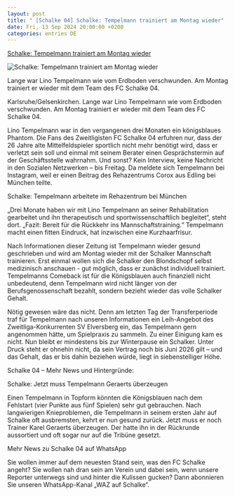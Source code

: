 ```yaml
---
layout: post
title: " [Schalke 04] Schalke: Tempelmann trainiert am Montag wieder"
date: Fri, 13 Sep 2024 20:00:00 +0200
categories: entries DE
---
```

[Schalke: Tempelmann trainiert am Montag wieder](https://www.waz.de/sport/fc-schalke-04/article407251017/schalke-tempelmann-trainiert-am-montag-wieder.html)

![Schalke: Tempelmann trainiert am Montag wieder](https://img.sparknews.funkemedien.de/405910495/405910495_1725318171_v16_9_1600.jpeg)

Lange war Lino Tempelmann wie vom Erdboden verschwunden. Am Montag trainiert er wieder mit dem Team des FC Schalke 04.

Karlsruhe/Gelsenkirchen. Lange war Lino Tempelmann wie vom Erdboden verschwunden. Am Montag trainiert er wieder mit dem Team des FC Schalke 04.

Lino Tempelmann war in den vergangenen drei Monaten ein königsblaues Phantom. Die Fans des Zweitligisten FC Schalke 04 erfuhren nur, dass der 26 Jahre alte Mittelfeldspieler sportlich nicht mehr benötigt wird, dass er verletzt sein soll und einmal mit seinem Berater einen Gesprächstermin auf der Geschäftsstelle wahrnahm. Und sonst? Kein Interview, keine Nachricht in den Sozialen Netzwerken – bis Freitag. Da meldete sich Tempelmann bei Instagram, weil er einen Beitrag des Rehazentrums Corox aus Edling bei München teilte.

Schalke: Tempelmann arbeitete im Rehazentrum bei München

„Drei Monate haben wir mit Lino Tempelmann an seiner Rehabilitation gearbeitet und ihn therapeutisch und sportwissenschaftlich begleitet“, steht dort. „Fazit: Bereit für die Rückkehr ins Mannschaftstraining.“ Tempelmann macht einen fitten Eindruck, hat inzwischen eine Kurzhaarfrisur.

Nach Informationen dieser Zeitung ist Tempelmann wieder gesund geschrieben und wird am Montag wieder mit der Schalker Mannschaft trainieren. Erst einmal wollen sich die Schalker den Blondschopf selbst medizinisch anschauen - gut möglich, dass er zunächst individuell trainiert. Tempelmanns Comeback ist für die Königsblauen auch finanziell nicht unbedeutend, denn Tempelmann wird nicht länger von der Berufsgenossenschaft bezahlt, sondern bezieht wieder das volle Schalker Gehalt.

Nötig gewesen wäre das nicht. Denn am letzten Tag der Transferperiode traf für Tempelmann nach unseren Informationen ein Leih-Angebot des Zweitliga-Konkurrenten SV Elversberg ein, das Tempelmann gern angenommen hätte, um Spielpraxis zu sammeln. Zu einer Einigung kam es nicht. Nun bleibt er mindestens bis zur Winterpause ein Schalker. Unter Druck steht er ohnehin nicht, da sein Vertrag noch bis Juni 2026 gilt – und das Gehalt, das er bis dahin beziehen würde, liegt in siebenstelliger Höhe.

Schalke 04 – Mehr News und Hintergründe:

Schalke: Jetzt muss Tempelmann Geraerts überzeugen

Einen Tempelmann in Topform könnten die Königsblauen nach dem Fehlstart (vier Punkte aus fünf Spielen) sehr gut gebrauchen. Nach langwierigen Knieproblemen, die Tempelmann in seinem ersten Jahr auf Schalke oft ausbremsten, kehrt er nun gesund zurück. Jetzt muss er noch Trainer Karel Geraerts überzeugen. Der hatte ihn in der Rückrunde aussortiert und oft sogar nur auf die Tribüne gesetzt.

Mehr News zu Schalke 04 auf WhatsApp

Sie wollen immer auf dem neuesten Stand sein, was den FC Schalke angeht? Sie wollen nah dran sein am Verein und dabei sein, wenn unsere Reporter unterwegs sind und hinter die Kulissen gucken? Dann abonnieren Sie unseren WhatsApp-Kanal „WAZ auf Schalke“.

